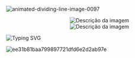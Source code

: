 

![animated-dividing-line-image-0097](https://github.com/user-attachments/assets/29596c6b-3a03-4387-b745-dd25b07227be)
<div style="text-align: center;">
    <img src="animated-dividing-line-image-0097.gif" alt="Descrição da imagem">
</div>
<div style="text-align: center;">
    <img src="japaogif5.webp" alt="Descrição da imagem">
</div>

![Typing SVG](https://readme-typing-svg.herokuapp.com/?color=FF0000&size=25&center=true&vCenter=true&width=1000&lines=HELLO,+MY+NAME+is+Bruci;I+study+analysis+and+systems+development;Be+Welcome!+:%29)


![ee31b81baa799897721dfd6e2d2ab97e](https://github.com/user-attachments/assets/7788b852-bb36-4bfd-a016-f284d6dca03b)






